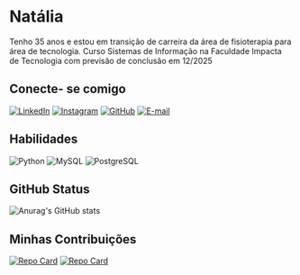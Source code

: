 
# Natália

Tenho 35 anos e estou em transição de carreira da área de fisioterapia para área de tecnologia.
Curso Sistemas de Informação na Faculdade Impacta de Tecnologia com previsão de conclusão em 12/2025

## Conecte- se comigo
[![LinkedIn](https://img.shields.io/badge/LinkedIn-000?style=for-the-badge&logo=linkedin&logoColor=0E76A8)](https://linkedin.com/in/natália-cambui-de-lima-2aa365216/)
[![Instagram](https://img.shields.io/badge/Instagram-000?style=for-the-badge&logo=instagram)](https://www.instagram.com/nataliacambui/)
[![GitHub](https://img.shields.io/badge/GitHbt-000?style=for-the-badge&logo=github&logoColor=white)](+https://github.com/NataliaCambui)
[![E-mail](https://img.shields.io/badge/-Email-000?style=for-the-badge&logo=microsoft-outlook&logoColor=007BFF)](mailto:cambui.natalia@gmail.com)

## Habilidades
![Python](https://img.shields.io/badge/Python-000?style=for-the-badge&logo=python)
![MySQL](https://img.shields.io/badge/MySQL-000?style=for-the-badge&logo=mysql&logoColor=005C84)
![PostgreSQL](https://img.shields.io/badge/PostgreSQL-000?style=for-the-badge&logo=postgresql)

## GitHub Status
![Anurag's GitHub stats](https://github-readme-stats.vercel.app/api?username=nataliacambui&theme=midnight-purple&show_icons=true&hide_title=True&hide=stars)

## Minhas Contribuições

[![Repo Card](https://github-readme-stats.vercel.app/api/pin/?username=nataliacambui&repo=pyautogui&bg_color=000&border_color=30A3DC&show_icons=true&icon_color=30A3DC&title_color=E94D5F&text_color=FFF)](https://github.com/nataliacambui/pyautogui)
[![Repo Card](https://github-readme-stats.vercel.app/api/pin/?username=nataliacambui&repo=pipeline-de-ETL-com-python&bg_color=000&border_color=30A3DC&show_icons=true&icon_color=30A3DC&title_color=E94D5F&text_color=FFF)](https://github.com/nataliacambui/pipeline-de-ETL-com-python)
